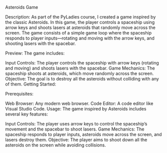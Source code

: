 Asteroids Game 

Description:
As part of the PyLadies course, I created a game inspired by the classic Asteroids. In this game, the player controls a spaceship using arrow keys and shoots lasers at asteroids that randomly move across the screen. The game consists of a simple game loop where the spaceship responds to player inputs—rotating and moving with the arrow keys, and shooting lasers with the spacebar.

Preview:
The game includes:

Input Controls: The player controls the spaceship with arrow keys (rotating and moving) and shoots lasers with the spacebar.
Game Mechanics: The spaceship shoots at asteroids, which move randomly across the screen.
Objective: The goal is to destroy all the asteroids without colliding with any of them.
Getting Started:

Prerequisites:

Web Browser: Any modern web browser.
Code Editor: A code editor like Visual Studio Code.
Usage:
The game inspired by Asteroids includes several key features:

Input Controls: The player uses arrow keys to control the spaceship’s movement and the spacebar to shoot lasers.
Game Mechanics: The spaceship responds to player inputs, asteroids move across the screen, and lasers destroy them.
Objective: The player aims to shoot down all the asteroids on the screen while avoiding collisions.
